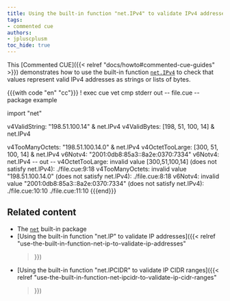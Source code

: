 ```yaml
---
title: Using the built-in function "net.IPv4" to validate IPv4 addresses
tags:
- commented cue
authors:
- jpluscplusm
toc_hide: true
---
```


This [Commented CUE]({{< relref "docs/howto#commented-cue-guides" >}})
demonstrates how to use the built-in function
[`net.IPv4`](https://pkg.go.dev/cuelang.org/go/pkg/net#IPv4)
to check that values represent valid IPv4 addresses as strings or lists of
bytes.

{{{with code "en" "cc"}}}
! exec cue vet
cmp stderr out
-- file.cue --
package example

import "net"

v4ValidString: "198.51.100.14" & net.IPv4
v4ValidBytes: [198, 51, 100, 14] & net.IPv4

v4TooManyOctets: "198.51.100.14.0" & net.IPv4
v4OctetTooLarge: [300, 51, 100, 14] & net.IPv4
v6Notv4: "2001:0db8:85a3::8a2e:0370:7334"
v6Notv4: net.IPv4
-- out --
v4OctetTooLarge: invalid value [300,51,100,14] (does not satisfy net.IPv4):
    ./file.cue:9:18
v4TooManyOctets: invalid value "198.51.100.14.0" (does not satisfy net.IPv4):
    ./file.cue:8:18
v6Notv4: invalid value "2001:0db8:85a3::8a2e:0370:7334" (does not satisfy net.IPv4):
    ./file.cue:10:10
    ./file.cue:11:10
{{{end}}}

## Related content

- The [`net`](https://pkg.go.dev/cuelang.org/go/pkg/net) built-in package
- [Using the built-in function "net.IP" to validate IP addresses]({{< relref
    "use-the-built-in-function-net-ip-to-validate-ip-addresses"
  >}})
- [Using the built-in function "net.IPCIDR" to validate IP CIDR ranges]({{< relref
    "use-the-built-in-function-net-ipcidr-to-validate-ip-cidr-ranges"
  >}})
